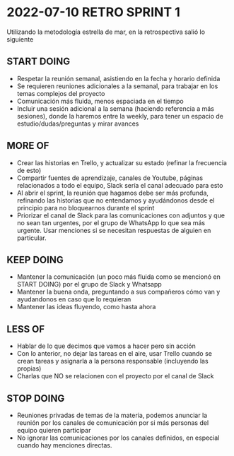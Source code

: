# 2022-07-10 RETRO SPRINT 1
Utilizando la metodología estrella de mar, en la retrospectiva salió lo siguiente

## START DOING
- Respetar la reunión semanal, asistiendo en la fecha y horario definida
- Se requieren reuniones adicionales a la semanal, para trabajar en los temas complejos del proyecto
- Comunicación más fluida, menos espaciada en el tiempo
- Incluir una sesión adicional a la semana (haciendo referencia a más sesiones), donde la haremos entre la weekly, para tener un espacio de estudio/dudas/preguntas y mirar avances

## MORE OF
- Crear las historias en Trello, y actualizar su estado (refinar la frecuencia de esto)
- Compartir fuentes de aprendizaje, canales de Youtube, páginas relacionados a todo el equipo, Slack sería el canal adecuado para esto
- Al abrir el sprint, la reunión que hagamos debe ser más profunda, refinando las historias que no entendamos y ayudándonos desde el principio para no bloquearnos durante el sprint
- Priorizar el canal de Slack para las comunicaciones con adjuntos y que no sean tan urgentes, por el grupo de WhatsApp lo que sea más urgente. Usar menciones si se necesitan respuestas de alguien en particular.

## KEEP DOING
- Mantener la comunicación (un poco más fluida como se mencionó en START DOING) por el grupo de Slack y Whatsapp
- Mantener la buena onda, preguntando a sus compañeros cómo van y ayudandonos en caso que lo requieran
- Mantener las ideas fluyendo, como hasta ahora

## LESS OF
- Hablar de lo que decimos que vamos a hacer pero sin acción
- Con lo anterior, no dejar las tareas en el aire, usar Trello cuando se crean tareas y asignarla a la persona responsable (incluyendo las propias)
- Charlas que NO se relacionen con el proyecto por el canal de Slack

## STOP DOING
- Reuniones privadas de temas de la materia, podemos anunciar la reunión por los canales de comunicación por si más personas del equipo quieren participar
- No ignorar las comunicaciones por los canales definidos, en especial cuando hay menciones directas.

